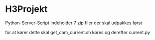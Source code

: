 # H3Projekt

Python-Server-Script indeholder 7 zip filer der skal udpakkes først

for at kører dette skal get_cam_current.sh køres og derefter current.py
